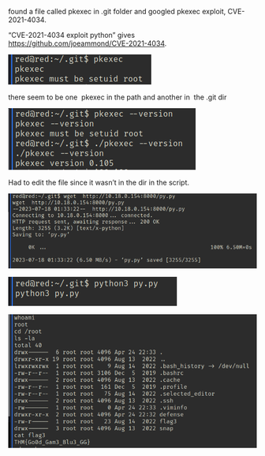 
found a file called pkexec in .git folder and googled pkexec exploit, CVE-2021-4034.

“CVE-2021-4034 exploit python” gives https://github.com/joeammond/CVE-2021-4034.

![](pkexec1.png)

there seem to be one  pkexec in the path and another in  the .git dir

![](pkexec2.png)

Had to edit the file since it wasn’t in the dir in the script.

![](pkexec3.png)

![](pkexec4.png)

![](pkexec5.png)

